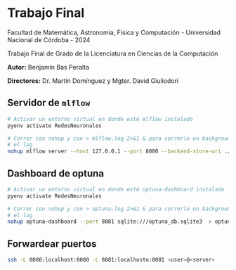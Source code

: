 # Trabajo Final
Facultad de Matemática, Astronomía, Física y Computación - Universidad Nacional de Córdoba - 2024

Trabajo Final de Grado de la Licenciatura en Ciencias de la Computación

**Autor:** Benjamín Bas Peralta

**Directores:** Dr. Martín Domínguez y Mgter. David Giuliodori

## Servidor de `mlflow`
```bash
# Activar un entorno virtual en donde esté mlflow instalado
pyenv activate RedesNeuronales

# Correr con nohup y con > mlflow.log 2>&1 & para correrlo en background y no ver
# el log
nohup mlflow server --host 127.0.0.1 --port 8080 --backend-store-uri ./mlflow-storage/mlruns/ --artifacts-destination ./mlflow-storage/mlartifacts/ > mlflow.log 2>&1 &
```

## Dashboard de optuna
```bash
# Activar un entorno virtual en donde esté optuna-dashboard instalado
pyenv activate RedesNeuronales

# Correr con nohup y con > optuna.log 2>&1 & para correrlo en background y no ver
# el log
nohup optuna-dashboard --port 8081 sqlite:///optuna_db.sqlite3  > optuna.log 2>&1 &
```

## Forwardear puertos
```bash
ssh -L 8080:localhost:8080 -L 8081:localhosto:8081 <user>@<server>
```